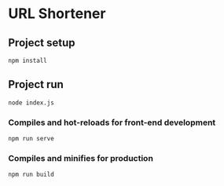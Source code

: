# URL Shortener

## Project setup
```
npm install
```

## Project run
```
node index.js
```

### Compiles and hot-reloads for front-end development
```
npm run serve
```

### Compiles and minifies for production
```
npm run build
```
